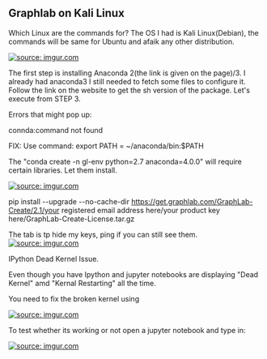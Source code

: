 ## Graphlab on Kali Linux

Which Linux are the commands for?
The OS I had is Kali Linux(Debian), the commands will be same for Ubuntu and afaik any other distribution.

<a href="http://imgur.com/oXGlZbf"><img src="http://i.imgur.com/oXGlZbf.png" title="source: imgur.com" /></a>

The first step is installing Anaconda 2(the link is given on the page)/3. I already had anaconda3 I still needed to fetch
some files to configure it. Follow the link on the website to get the sh version of the package.
 Let's execute from STEP 3.

Errors that might pop up: 

connda:command not found

FIX: Use command: export PATH = ~/anaconda/bin:$PATH

The "conda create -n gl-env python=2.7 anaconda=4.0.0" will require certain libraries. Let them install.

<a href="http://imgur.com/9JhRlhv"><img src="http://i.imgur.com/9JhRlhv.png" title="source: imgur.com" /></a>


pip install --upgrade --no-cache-dir https://get.graphlab.com/GraphLab-Create/2.1/your registered email address here/your product key here/GraphLab-Create-License.tar.gz

The tab is tp hide my keys, ping if you can still see them.
<a href="http://imgur.com/ePDHmGc"><img src="http://i.imgur.com/ePDHmGc.png" title="source: imgur.com" /></a>

IPython Dead Kernel Issue.

Even though you have Ipython and jupyter notebooks are displaying "Dead Kernel" amd "Kernal Restarting" all the time. 

You need to fix the broken kernel using 

<a href="http://imgur.com/c6UiCZO"><img src="http://i.imgur.com/c6UiCZO.png" title="source: imgur.com" /></a>

To test whether its working or not open a jupyter notebook and type in:

<a href="http://imgur.com/m1yzk03"><img src="http://i.imgur.com/m1yzk03.png" title="source: imgur.com" /></a>
